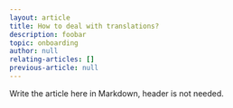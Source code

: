 ```yaml
---
layout: article
title: How to deal with translations?
description: foobar
topic: onboarding
author: null
relating-articles: []
previous-article: null
---
```


Write the article here in Markdown, header is not needed.